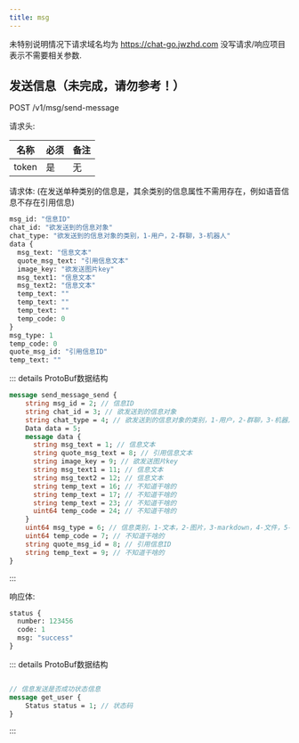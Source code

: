 ```yaml
---
title: msg
---
```


未特别说明情况下请求域名均为 https://chat-go.jwzhd.com
没写请求/响应项目表示不需要相关参数.  

## 发送信息（未完成，请勿参考！）

POST /v1/msg/send-message

请求头:  

|名称|必须|备注|
|---|---|---|
|token|是|无|

请求体:  (在发送单种类别的信息是，其余类别的信息属性不需用存在，例如语音信息不存在引用信息)
```ProtoBuf
msg_id: "信息ID"
chat_id: "欲发送到的信息对象"
chat_type: "欲发送到的信息对象的类别，1-用户，2-群聊，3-机器人"
data {
  msg_text: "信息文本"
  quote_msg_text: "引用信息文本"
  image_key: "欲发送图片key"
  msg_text1: "信息文本"
  msg_text2: "信息文本"
  temp_text: ""
  temp_text: ""
  temp_text: ""
  temp_code: 0
}
msg_type: 1
temp_code: 0
quote_msg_id: "引用信息ID"
temp_text: ""
```
::: details ProtoBuf数据结构
```proto
message send_message_send {
    string msg_id = 2; // 信息ID
    string chat_id = 3; // 欲发送到的信息对象
    string chat_type = 4; // 欲发送到的信息对象的类别，1-用户，2-群聊，3-机器人
    Data data = 5;
    message data {
      string msg_text = 1; // 信息文本
      string quote_msg_text = 8; // 引用信息文本
      string image_key = 9; // 欲发送图片key
      string msg_text1 = 11; // 信息文本
      string msg_text2 = 12; // 信息文本
      string temp_text = 16; // 不知道干啥的
      string temp_text = 17; // 不知道干啥的
      string temp_text = 23; // 不知道干啥的
      uint64 temp_code = 24; // 不知道干啥的
    }
    uint64 msg_type = 6; // 信息类别，1-文本，2-图片，3-markdown，4-文件，5-表单，6-文章，7-表情，8-html
    uint64 temp_code = 7; // 不知道干啥的
    string quote_msg_id = 8; // 引用信息ID
    string temp_text = 9; // 不知道干啥的
}
```
:::

响应体:  
```ProtoBuf
status {
  number: 123456
  code: 1
  msg: "success"
}
```
::: details ProtoBuf数据结构
```proto

// 信息发送是否成功状态信息
message get_user {
    Status status = 1; // 状态码
}
```
:::
